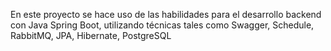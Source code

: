 En este proyecto se hace uso de las habilidades para el desarrollo backend con Java Spring Boot, utilizando técnicas tales como Swagger, Schedule, RabbitMQ, JPA, Hibernate, PostgreSQL
